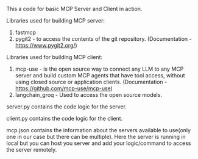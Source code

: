 This a code for basic MCP Server and Client in action.

Libraries used for building MCP server:
1. fastmcp
2. pygit2 - to access the contents of the git repository. (Documentation - https://www.pygit2.org/)

Libraries used for building MCP client:
1. mcp-use - is the open source way to connect any LLM to any MCP server and build custom MCP agents that have tool access, without using closed source or application clients. (Documentation - https://github.com/mcp-use/mcp-use)
2. langchain_groq - Used to access the open source models.

server.py contains the code logic for the server.

client.py contains the code logic for the client.

mcp.json contains the information about the servers available to use(only one in our case but there can be multiple). Here the server is running in local but you can host you server and add your logic/command to access the server remotely.